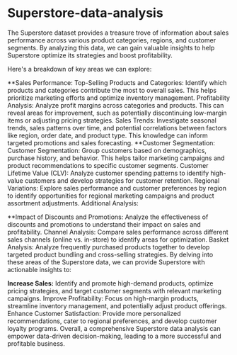 # Superstore-data-analysis

The Superstore dataset provides a treasure trove of information about sales performance across various product categories, regions, and customer segments. By analyzing this data, we can gain valuable insights to help Superstore optimize its strategies and boost profitability.

Here's a breakdown of key areas we can explore:

**Sales Performance:
Top-Selling Products and Categories: Identify which products and categories contribute the most to overall sales. This helps prioritize marketing efforts and optimize inventory management.
Profitability Analysis: Analyze profit margins across categories and products. This can reveal areas for improvement, such as potentially discontinuing low-margin items or adjusting pricing strategies.
Sales Trends: Investigate seasonal trends, sales patterns over time, and potential correlations between factors like region, order date, and product type. This knowledge can inform targeted promotions and sales forecasting.
**Customer Segmentation:
Customer Segmentation: Group customers based on demographics, purchase history, and behavior. This helps tailor marketing campaigns and product recommendations to specific customer segments.
Customer Lifetime Value (CLV): Analyze customer spending patterns to identify high-value customers and develop strategies for customer retention.
Regional Variations: Explore sales performance and customer preferences by region to identify opportunities for regional marketing campaigns and product assortment adjustments.
Additional Analysis:

**Impact of Discounts and Promotions: 
Analyze the effectiveness of discounts and promotions to understand their impact on sales and profitability.
Channel Analysis: Compare sales performance across different sales channels (online vs. in-store) to identify areas for optimization.
Basket Analysis: Analyze frequently purchased products together to develop targeted product bundling and cross-selling strategies.
By delving into these areas of the Superstore data, we can provide Superstore with actionable insights to:

**Increase Sales:**
Identify and promote high-demand products, optimize pricing strategies, and target customer segments with relevant marketing campaigns.
Improve Profitability: Focus on high-margin products, streamline inventory management, and potentially adjust product offerings.
Enhance Customer Satisfaction: Provide more personalized recommendations, cater to regional preferences, and develop customer loyalty programs.
Overall, a comprehensive Superstore data analysis can empower data-driven decision-making, leading to a more successful and profitable business.
